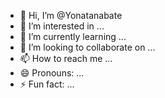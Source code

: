- 👋 Hi, I’m @Yonatanabate
- 👀 I’m interested in ...
- 🌱 I’m currently learning ...
- 💞️ I’m looking to collaborate on ...
- 📫 How to reach me ...
- 😄 Pronouns: ...
- ⚡ Fun fact: ...

<!---
Yonatanabate/Yonatanabate is a ✨ special ✨ repository because its `README.md` (this file) appears on your GitHub profile.
You can click the Preview link to take a look at your changes.
--->
